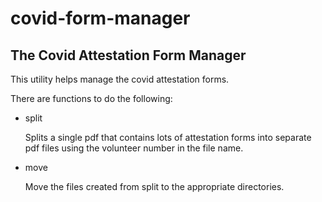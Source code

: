 # covid-form-manager

## The Covid Attestation Form Manager

This utility helps manage the covid attestation forms.

There are functions to do the following:

* split

    Splits a single pdf that contains lots of attestation forms into separate pdf files using the volunteer number in the file name.

* move

    Move the files created from split to the appropriate directories.

